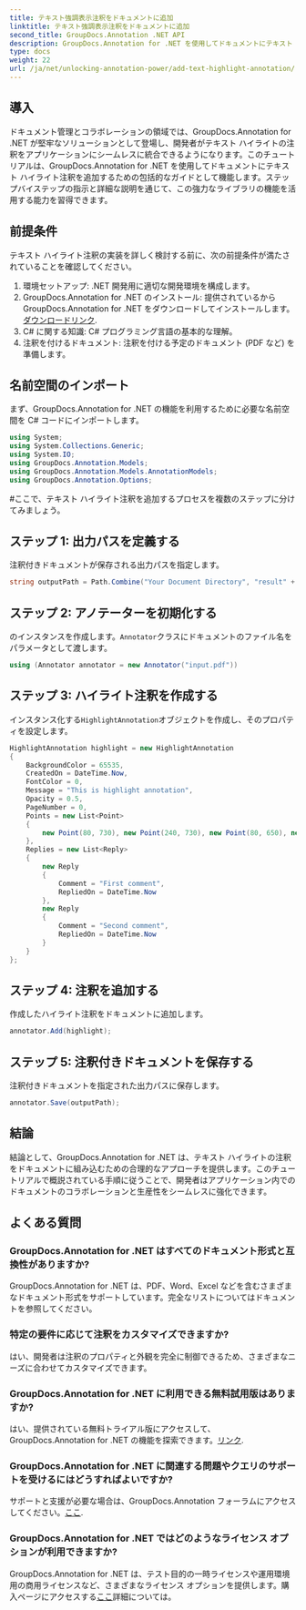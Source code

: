 ```yaml
---
title: テキスト強調表示注釈をドキュメントに追加
linktitle: テキスト強調表示注釈をドキュメントに追加
second_title: GroupDocs.Annotation .NET API
description: GroupDocs.Annotation for .NET を使用してドキュメントにテキスト ハイライト注釈を追加する方法を学びます。この包括的な機能により、コラボレーションと生産性が向上します。
type: docs
weight: 22
url: /ja/net/unlocking-annotation-power/add-text-highlight-annotation/
---
```

## 導入
ドキュメント管理とコラボレーションの領域では、GroupDocs.Annotation for .NET が堅牢なソリューションとして登場し、開発者がテキスト ハイライトの注釈をアプリケーションにシームレスに統合できるようになります。このチュートリアルは、GroupDocs.Annotation for .NET を使用してドキュメントにテキスト ハイライト注釈を追加するための包括的なガイドとして機能します。ステップバイステップの指示と詳細な説明を通じて、この強力なライブラリの機能を活用する能力を習得できます。
## 前提条件
テキスト ハイライト注釈の実装を詳しく検討する前に、次の前提条件が満たされていることを確認してください。
1. 環境セットアップ: .NET 開発用に適切な開発環境を構成します。
2.  GroupDocs.Annotation for .NET のインストール: 提供されているから GroupDocs.Annotation for .NET をダウンロードしてインストールします。[ダウンロードリンク](https://releases.groupdocs.com/annotation/net/).
3. C# に関する知識: C# プログラミング言語の基本的な理解。
4. 注釈を付けるドキュメント: 注釈を付ける予定のドキュメント (PDF など) を準備します。

## 名前空間のインポート
まず、GroupDocs.Annotation for .NET の機能を利用するために必要な名前空間を C# コードにインポートします。
```csharp
using System;
using System.Collections.Generic;
using System.IO;
using GroupDocs.Annotation.Models;
using GroupDocs.Annotation.Models.AnnotationModels;
using GroupDocs.Annotation.Options;
```
#ここで、テキスト ハイライト注釈を追加するプロセスを複数のステップに分けてみましょう。
## ステップ 1: 出力パスを定義する
注釈付きドキュメントが保存される出力パスを指定します。
```csharp
string outputPath = Path.Combine("Your Document Directory", "result" + Path.GetExtension("input.pdf"));
```
## ステップ 2: アノテーターを初期化する
のインスタンスを作成します。`Annotator`クラスにドキュメントのファイル名をパラメータとして渡します。
```csharp
using (Annotator annotator = new Annotator("input.pdf"))
```
## ステップ 3: ハイライト注釈を作成する
インスタンス化する`HighlightAnnotation`オブジェクトを作成し、そのプロパティを設定します。
```csharp
HighlightAnnotation highlight = new HighlightAnnotation
{
    BackgroundColor = 65535,
    CreatedOn = DateTime.Now,
    FontColor = 0,
    Message = "This is highlight annotation",
    Opacity = 0.5,
    PageNumber = 0,
    Points = new List<Point>
    {
        new Point(80, 730), new Point(240, 730), new Point(80, 650), new Point(240, 650)
    },
    Replies = new List<Reply>
    {
        new Reply
        {
            Comment = "First comment",
            RepliedOn = DateTime.Now
        },
        new Reply
        {
            Comment = "Second comment",
            RepliedOn = DateTime.Now
        }
    }
};
```
## ステップ 4: 注釈を追加する
作成したハイライト注釈をドキュメントに追加します。
```csharp
annotator.Add(highlight);
```
## ステップ 5: 注釈付きドキュメントを保存する
注釈付きドキュメントを指定された出力パスに保存します。
```csharp
annotator.Save(outputPath);
```

## 結論
結論として、GroupDocs.Annotation for .NET は、テキスト ハイライトの注釈をドキュメントに組み込むための合理的なアプローチを提供します。このチュートリアルで概説されている手順に従うことで、開発者はアプリケーション内でのドキュメントのコラボレーションと生産性をシームレスに強化できます。
## よくある質問
### GroupDocs.Annotation for .NET はすべてのドキュメント形式と互換性がありますか?
GroupDocs.Annotation for .NET は、PDF、Word、Excel などを含むさまざまなドキュメント形式をサポートしています。完全なリストについてはドキュメントを参照してください。
### 特定の要件に応じて注釈をカスタマイズできますか?
はい、開発者は注釈のプロパティと外観を完全に制御できるため、さまざまなニーズに合わせてカスタマイズできます。
### GroupDocs.Annotation for .NET に利用できる無料試用版はありますか?
はい、提供されている無料トライアル版にアクセスして、GroupDocs.Annotation for .NET の機能を探索できます。[リンク](https://releases.groupdocs.com/).
### GroupDocs.Annotation for .NET に関連する問題やクエリのサポートを受けるにはどうすればよいですか?
サポートと支援が必要な場合は、GroupDocs.Annotation フォーラムにアクセスしてください。[ここ](https://forum.groupdocs.com/c/annotation/10).
### GroupDocs.Annotation for .NET ではどのようなライセンス オプションが利用できますか?
 GroupDocs.Annotation for .NET は、テスト目的の一時ライセンスや運用環境用の商用ライセンスなど、さまざまなライセンス オプションを提供します。購入ページにアクセスする[ここ](https://purchase.groupdocs.com/buy)詳細については。